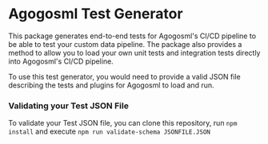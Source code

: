 # Agogosml Test Generator 

This package generates end-to-end tests for Agogosml's CI/CD pipeline to be able to test your custom data pipeline.
The package also provides a method to allow you to load your own unit tests and integration tests directly into Agogosml's CI/CD pipeline.

To use this test generator, you would need to provide a valid JSON file describing the tests and plugins for Agogosml to load and run.

### Validating your Test JSON File

To validate your Test JSON file, you can clone this repository, run `npm install` and execute `npm run validate-schema JSONFILE.JSON`

